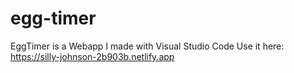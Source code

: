 # egg-timer
EggTimer is a Webapp I made with Visual Studio Code
Use it here: https://silly-johnson-2b903b.netlify.app
